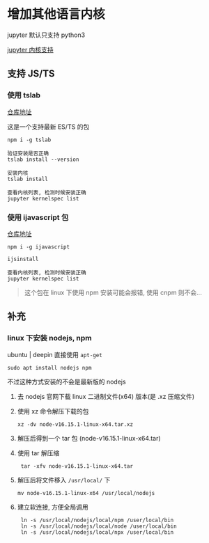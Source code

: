 # 增加其他语言内核

jupyter 默认只支持 python3

[jupyter 内核支持](https://github.com/jupyter/jupyter/wiki/Jupyter-kernels)

## 支持 JS/TS

### 使用 tslab

[仓库地址](https://github.com/yunabe/tslab)

这是一个支持最新 ES/TS 的包

```
npm i -g tslab

验证安装是否正确
tslab install --version

安装内核
tslab install

查看内核列表, 检测时候安装正确
jupyter kernelspec list
```

### 使用 ijavascript 包

[仓库地址](https://github.com/n-riesco/ijavascript)

```shell
npm i -g ijavascript

ijsinstall

查看内核列表, 检测时候安装正确
jupyter kernelspec list
```

> 这个包在 linux 下使用 npm 安装可能会报错, 使用 cnpm 则不会...

## 补充

### linux 下安装 nodejs, npm

ubuntu | deepin 直接使用 `apt-get`

```shell
sudo apt install nodejs npm
```

不过这种方式安装的不会是最新版的 nodejs

1. 去 nodejs 官网下载 linux 二进制文件(x64) 版本(是 .xz 压缩文件)
2. 使用 xz 命令解压下载的包
   ```shell
   xz -dv node-v16.15.1-linux-x64.tar.xz
   ```
3. 解压后得到一个 tar 包 (node-v16.15.1-linux-x64.tar)
4. 使用 tar 解压缩

   ```shell
    tar -xfv node-v16.15.1-linux-x64.tar
   ```

5. 解压后将文件移入 `/usr/local/` 下

   ```shell
   mv node-v16.15.1-linux-x64 /usr/local/nodejs
   ```

6. 建立软连接, 方便全局调用

   ```shell
    ln -s /usr/local/nodejs/local/npm /user/local/bin
    ln -s /usr/local/nodejs/local/node /user/local/bin
    ln -s /usr/local/nodejs/local/npx /user/local/bin
   ```
